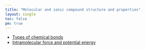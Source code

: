 ```yaml
---
title: "Molecular and ionic compound structure and properties"
layout: single
toc: false
pm: true
---
```

- [Types of chemical bonds](/notes/research/chemistry/ap-chemistry/molecular-and-ionic-compound-structure-and-properties/types-of-chemical-bonds)
- [Intramolecular force and potential energy](/notes/research/chemistry/ap-chemistry/molecular-and-ionic-compound-structure-and-properties/intramolecular-force-and-potential-energy)